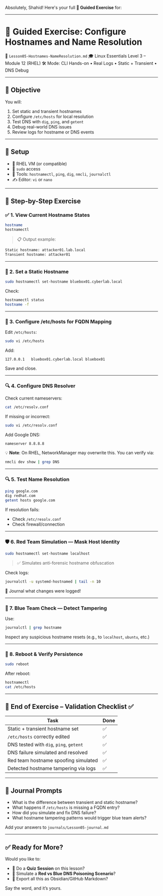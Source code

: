 Absolutely, Shahid! Here's your full **🧪 Guided Exercise** for:

---

# 🧪 Guided Exercise: Configure Hostnames and Name Resolution

📂 `Lesson05-Hostnames-NameResolution.md`
🎓 Linux Essentials Level 3 – Module 12 (RHEL)
🛠️ Mode: CLI Hands-on • Real Logs • Static + Transient • DNS Debug

---

## 🎯 Objective

You will:

1. Set static and transient hostnames
2. Configure `/etc/hosts` for local resolution
3. Test DNS with `dig`, `ping`, and `getent`
4. Debug real-world DNS issues
5. Review logs for hostname or DNS events

---

## 🧱 Setup

* 🔧 RHEL VM (or compatible)
* 👤 `sudo` access
* 🧰 Tools: `hostnamectl`, `ping`, `dig`, `nmcli`, `journalctl`
* ✍️ Editor: `vi` or `nano`

---

## 🧪 Step-by-Step Exercise

### ✅ 1. View Current Hostname States

```bash
hostname
hostnamectl
```

> 📋 Output example:

```bash
Static hostname: attacker01.lab.local
Transient hostname: attacker01
```

---

### 🧩 2. Set a Static Hostname

```bash
sudo hostnamectl set-hostname bluebox01.cyberlab.local
```

Check:

```bash
hostnamectl status
hostname -f
```

---

### 🧩 3. Configure /etc/hosts for FQDN Mapping

Edit `/etc/hosts`:

```bash
sudo vi /etc/hosts
```

Add:

```
127.0.0.1   bluebox01.cyberlab.local bluebox01
```

Save and close.

---

### 🔍 4. Configure DNS Resolver

Check current nameservers:

```bash
cat /etc/resolv.conf
```

If missing or incorrect:

```bash
sudo vi /etc/resolv.conf
```

Add Google DNS:

```
nameserver 8.8.8.8
```

💡 **Note**: On RHEL, NetworkManager may overwrite this. You can verify via:

```bash
nmcli dev show | grep DNS
```

---

### 🔍 5. Test Name Resolution

```bash
ping google.com
dig redhat.com
getent hosts google.com
```

If resolution fails:

* Check `/etc/resolv.conf`
* Check firewall/connection

---

### 🛡️ 6. Red Team Simulation — Mask Host Identity

```bash
sudo hostnamectl set-hostname localhost
```

> ✅ Simulates anti-forensic hostname obfuscation

Check logs:

```bash
journalctl -u systemd-hostnamed | tail -n 10
```

📝 Journal what changes were logged!

---

### 🧠 7. Blue Team Check — Detect Tampering

Use:

```bash
journalctl | grep hostname
```

Inspect any suspicious hostname resets (e.g., to `localhost`, `ubuntu`, etc.)

---

### 🔁 8. Reboot & Verify Persistence

```bash
sudo reboot
```

After reboot:

```bash
hostnamectl
cat /etc/hosts
```

---

## 🧪 End of Exercise – Validation Checklist ✅

| Task                                    | Done |
| --------------------------------------- | ---- |
| Static + transient hostname set         | ✅    |
| `/etc/hosts` correctly edited           | ✅    |
| DNS tested with `dig`, `ping`, `getent` | ✅    |
| DNS failure simulated and resolved      | ✅    |
| Red team hostname spoofing simulated    | ✅    |
| Detected hostname tampering via logs    | ✅    |

---

## 📓 Journal Prompts

* What is the difference between transient and static hostname?
* What happens if `/etc/hosts` is missing a FQDN entry?
* How did you simulate and fix DNS failure?
* What hostname tampering patterns would trigger blue team alerts?

Add your answers to `journals/Lesson05-journal.md`

---

## ✅ Ready for More?

Would you like to:

* 🔁 Do a **Quiz Session** on this lesson?
* 🧨 Simulate a **Red vs Blue DNS Poisoning Scenario**?
* 📁 Export all this as Obsidian/GitHub Markdown?

Say the word, and it’s yours.
